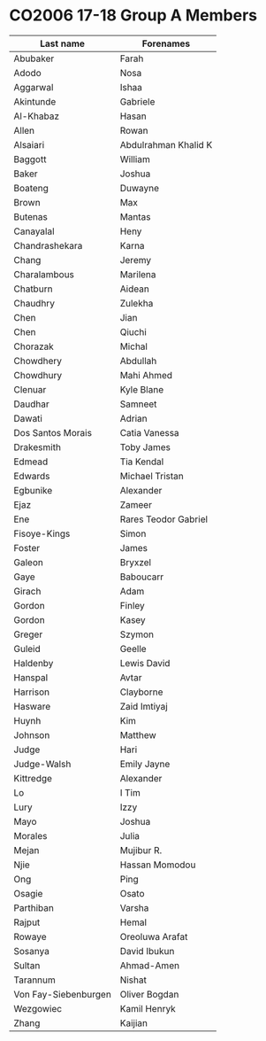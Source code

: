 # CO2006 17-18 Group A Members

| Last name | Forenames |
|--|--|
| Abubaker | Farah |
| Adodo | Nosa |
| Aggarwal | Ishaa |
| Akintunde | Gabriele |
| Al-Khabaz | Hasan |
| Allen | Rowan |
| Alsaiari | Abdulrahman Khalid K |
| Baggott | William |
| Baker | Joshua |
| Boateng | Duwayne |
| Brown | Max |
| Butenas | Mantas |
| Canayalal | Heny |
| Chandrashekara | Karna |
| Chang | Jeremy |
| Charalambous | Marilena |
| Chatburn | Aidean |
| Chaudhry | Zulekha |
| Chen | Jian |
| Chen | Qiuchi |
| Chorazak | Michal |
| Chowdhery | Abdullah |
| Chowdhury | Mahi Ahmed |
| Clenuar | Kyle Blane |
| Daudhar | Samneet |
| Dawati | Adrian |
| Dos Santos Morais | Catia Vanessa |
| Drakesmith | Toby James |
| Edmead | Tia Kendal |
| Edwards | Michael Tristan |
| Egbunike | Alexander |
| Ejaz | Zameer |
| Ene | Rares Teodor Gabriel |
| Fisoye-Kings | Simon |
| Foster | James |
| Galeon | Bryxzel |
| Gaye | Baboucarr |
| Girach | Adam |
| Gordon | Finley |
| Gordon | Kasey |
| Greger | Szymon |
| Guleid | Geelle |
| Haldenby | Lewis David |
| Hanspal | Avtar |
| Harrison | Clayborne |
| Hasware | Zaid Imtiyaj |
| Huynh | Kim |
| Johnson | Matthew |
| Judge | Hari |
| Judge-Walsh | Emily Jayne |
| Kittredge | Alexander |
| Lo | I Tim |
| Lury | Izzy |
| Mayo | Joshua |
| Morales | Julia |
| Mejan | Mujibur R. |
| Njie | Hassan Momodou |
| Ong | Ping |
| Osagie | Osato |
| Parthiban | Varsha |
| Rajput | Hemal |
| Rowaye | Oreoluwa Arafat |
| Sosanya | David Ibukun |
| Sultan | Ahmad-Amen |
| Tarannum | Nishat |
| Von Fay-Siebenburgen | Oliver Bogdan |
| Wezgowiec | Kamil Henryk |
| Zhang | Kaijian |
